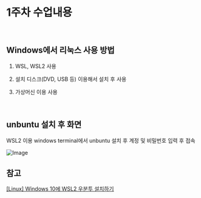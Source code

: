 # 1주차 수업내용

<br>

## Windows에서 리눅스 사용 방법

1. WSL, WSL2 사용

2. 설치 디스크(DVD, USB 등) 이용해서 설치 후 사용

3. 가상머신 이용 사용

<br>

## unbuntu 설치 후 화면

WSL2 이용 windows terminal에서 unbuntu 설치 후 계정 및 비밀번호 입력 후 접속

![Image](https://github.com/user-attachments/assets/539adc61-cae6-408c-a4af-500623040306)

## 참고

[[Linux] Windows 10에 WSL2 우분투 설치하기](https://velog.io/@pikamon/Linux-3)
